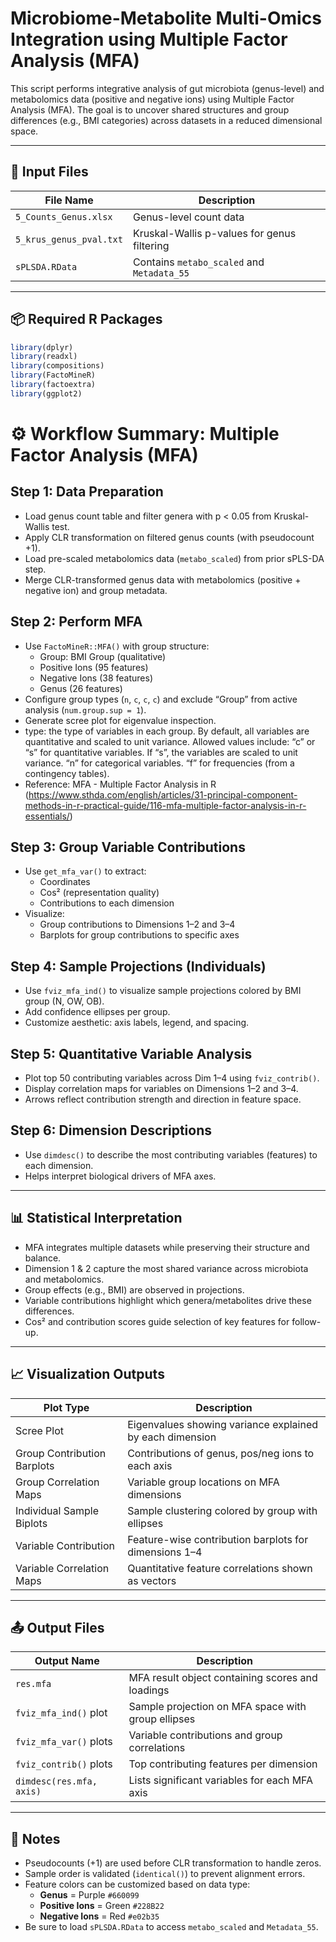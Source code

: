 # Microbiome-Metabolite Multi-Omics Integration using Multiple Factor Analysis (MFA)

This script performs integrative analysis of gut microbiota (genus-level) and metabolomics data (positive and negative ions) using Multiple Factor Analysis (MFA). The goal is to uncover shared structures and group differences (e.g., BMI categories) across datasets in a reduced dimensional space.

---

## 📂 Input Files

| File Name                                  | Description                                  |
|--------------------------------------------|----------------------------------------------|
| `5_Counts_Genus.xlsx`                      | Genus-level count data                       |
| `5_krus_genus_pval.txt`                    | Kruskal-Wallis p-values for genus filtering  |
| `sPLSDA.RData`                             | Contains `metabo_scaled` and `Metadata_55`  |

---

## 📦 Required R Packages

```r
library(dplyr)
library(readxl)
library(compositions)
library(FactoMineR)
library(factoextra)
library(ggplot2)
```



# ⚙️ Workflow Summary: Multiple Factor Analysis (MFA)

## Step 1: Data Preparation
- Load genus count table and filter genera with p < 0.05 from Kruskal-Wallis test.
- Apply CLR transformation on filtered genus counts (with pseudocount +1).
- Load pre-scaled metabolomics data (`metabo_scaled`) from prior sPLS-DA step.
- Merge CLR-transformed genus data with metabolomics (positive + negative ion) and group metadata.

## Step 2: Perform MFA
- Use `FactoMineR::MFA()` with group structure:
  - Group: BMI Group (qualitative)
  - Positive Ions (95 features)
  - Negative Ions (38 features)
  - Genus (26 features)
- Configure group types (`n`, `c`, `c`, `c`) and exclude “Group” from active analysis (`num.group.sup = 1`).
- Generate scree plot for eigenvalue inspection.
- type: the type of variables in each group. By default, all variables are quantitative and scaled to unit variance. Allowed values include:
“c” or “s” for quantitative variables. If “s”, the variables are scaled to unit variance.
“n” for categorical variables.
“f” for frequencies (from a contingency tables).
- Reference: MFA - Multiple Factor Analysis in R (https://www.sthda.com/english/articles/31-principal-component-methods-in-r-practical-guide/116-mfa-multiple-factor-analysis-in-r-essentials/)

## Step 3: Group Variable Contributions
- Use `get_mfa_var()` to extract:
  - Coordinates
  - Cos² (representation quality)
  - Contributions to each dimension
- Visualize:
  - Group contributions to Dimensions 1–2 and 3–4
  - Barplots for group contributions to specific axes

## Step 4: Sample Projections (Individuals)
- Use `fviz_mfa_ind()` to visualize sample projections colored by BMI group (N, OW, OB).
- Add confidence ellipses per group.
- Customize aesthetic: axis labels, legend, and spacing.

## Step 5: Quantitative Variable Analysis
- Plot top 50 contributing variables across Dim 1–4 using `fviz_contrib()`.
- Display correlation maps for variables on Dimensions 1–2 and 3–4.
- Arrows reflect contribution strength and direction in feature space.

## Step 6: Dimension Descriptions
- Use `dimdesc()` to describe the most contributing variables (features) to each dimension.
- Helps interpret biological drivers of MFA axes.

---

## 📊 Statistical Interpretation
- MFA integrates multiple datasets while preserving their structure and balance.
- Dimension 1 & 2 capture the most shared variance across microbiota and metabolomics.
- Group effects (e.g., BMI) are observed in projections.
- Variable contributions highlight which genera/metabolites drive these differences.
- Cos² and contribution scores guide selection of key features for follow-up.

---

## 📈 Visualization Outputs

| Plot Type                   | Description                                                   |
|----------------------------|---------------------------------------------------------------|
| Scree Plot                 | Eigenvalues showing variance explained by each dimension      |
| Group Contribution Barplots| Contributions of genus, pos/neg ions to each axis             |
| Group Correlation Maps     | Variable group locations on MFA dimensions                    |
| Individual Sample Biplots  | Sample clustering colored by group with ellipses              |
| Variable Contribution      | Feature-wise contribution barplots for dimensions 1–4         |
| Variable Correlation Maps  | Quantitative feature correlations shown as vectors            |

---

## 📤 Output Files

| Output Name           | Description                                                     |
|-----------------------|-----------------------------------------------------------------|
| `res.mfa`             | MFA result object containing scores and loadings                |
| `fviz_mfa_ind()` plot | Sample projection on MFA space with group ellipses              |
| `fviz_mfa_var()` plots| Variable contributions and group correlations                   |
| `fviz_contrib()` plots| Top contributing features per dimension                         |
| `dimdesc(res.mfa, axis)`| Lists significant variables for each MFA axis                  |

---

## 📝 Notes
- Pseudocounts (+1) are used before CLR transformation to handle zeros.
- Sample order is validated (`identical()`) to prevent alignment errors.
- Feature colors can be customized based on data type:
  - **Genus** = Purple `#660099`
  - **Positive Ions** = Green `#228B22`
  - **Negative Ions** = Red `#e02b35`
- Be sure to load `sPLSDA.RData` to access `metabo_scaled` and `Metadata_55`.
